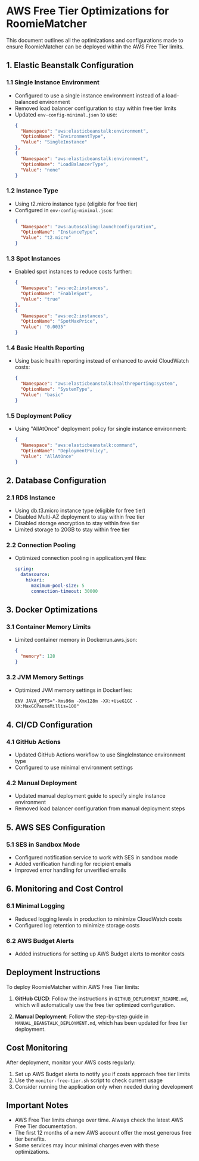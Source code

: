 # AWS Free Tier Optimizations for RoomieMatcher

This document outlines all the optimizations and configurations made to ensure RoomieMatcher can be deployed within the AWS Free Tier limits.

## 1. Elastic Beanstalk Configuration

### 1.1 Single Instance Environment
- Configured to use a single instance environment instead of a load-balanced environment
- Removed load balancer configuration to stay within free tier limits
- Updated `env-config-minimal.json` to use:
  ```json
  {
    "Namespace": "aws:elasticbeanstalk:environment",
    "OptionName": "EnvironmentType",
    "Value": "SingleInstance"
  },
  {
    "Namespace": "aws:elasticbeanstalk:environment",
    "OptionName": "LoadBalancerType",
    "Value": "none"
  }
  ```

### 1.2 Instance Type
- Using t2.micro instance type (eligible for free tier)
- Configured in `env-config-minimal.json`:
  ```json
  {
    "Namespace": "aws:autoscaling:launchconfiguration",
    "OptionName": "InstanceType",
    "Value": "t2.micro"
  }
  ```

### 1.3 Spot Instances
- Enabled spot instances to reduce costs further:
  ```json
  {
    "Namespace": "aws:ec2:instances",
    "OptionName": "EnableSpot",
    "Value": "true"
  },
  {
    "Namespace": "aws:ec2:instances",
    "OptionName": "SpotMaxPrice",
    "Value": "0.0035"
  }
  ```

### 1.4 Basic Health Reporting
- Using basic health reporting instead of enhanced to avoid CloudWatch costs:
  ```json
  {
    "Namespace": "aws:elasticbeanstalk:healthreporting:system",
    "OptionName": "SystemType",
    "Value": "basic"
  }
  ```

### 1.5 Deployment Policy
- Using "AllAtOnce" deployment policy for single instance environment:
  ```json
  {
    "Namespace": "aws:elasticbeanstalk:command",
    "OptionName": "DeploymentPolicy",
    "Value": "AllAtOnce"
  }
  ```

## 2. Database Configuration

### 2.1 RDS Instance
- Using db.t3.micro instance type (eligible for free tier)
- Disabled Multi-AZ deployment to stay within free tier
- Disabled storage encryption to stay within free tier
- Limited storage to 20GB to stay within free tier

### 2.2 Connection Pooling
- Optimized connection pooling in application.yml files:
  ```yaml
  spring:
    datasource:
      hikari:
        maximum-pool-size: 5
        connection-timeout: 30000
  ```

## 3. Docker Optimizations

### 3.1 Container Memory Limits
- Limited container memory in Dockerrun.aws.json:
  ```json
  {
    "memory": 128
  }
  ```

### 3.2 JVM Memory Settings
- Optimized JVM memory settings in Dockerfiles:
  ```
  ENV JAVA_OPTS="-Xms96m -Xmx128m -XX:+UseG1GC -XX:MaxGCPauseMillis=100"
  ```

## 4. CI/CD Configuration

### 4.1 GitHub Actions
- Updated GitHub Actions workflow to use SingleInstance environment type
- Configured to use minimal environment settings

### 4.2 Manual Deployment
- Updated manual deployment guide to specify single instance environment
- Removed load balancer configuration from manual deployment steps

## 5. AWS SES Configuration

### 5.1 SES in Sandbox Mode
- Configured notification service to work with SES in sandbox mode
- Added verification handling for recipient emails
- Improved error handling for unverified emails

## 6. Monitoring and Cost Control

### 6.1 Minimal Logging
- Reduced logging levels in production to minimize CloudWatch costs
- Configured log retention to minimize storage costs

### 6.2 AWS Budget Alerts
- Added instructions for setting up AWS Budget alerts to monitor costs

## Deployment Instructions

To deploy RoomieMatcher within AWS Free Tier limits:

1. **GitHub CI/CD**: Follow the instructions in `GITHUB_DEPLOYMENT_README.md`, which will automatically use the free tier optimized configuration.

2. **Manual Deployment**: Follow the step-by-step guide in `MANUAL_BEANSTALK_DEPLOYMENT.md`, which has been updated for free tier deployment.

## Cost Monitoring

After deployment, monitor your AWS costs regularly:

1. Set up AWS Budget alerts to notify you if costs approach free tier limits
2. Use the `monitor-free-tier.sh` script to check current usage
3. Consider running the application only when needed during development

## Important Notes

- AWS Free Tier limits change over time. Always check the latest AWS Free Tier documentation.
- The first 12 months of a new AWS account offer the most generous free tier benefits.
- Some services may incur minimal charges even with these optimizations. 